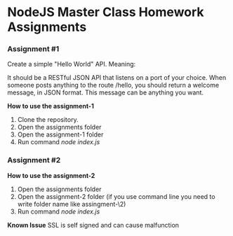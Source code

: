 # NodeJS Master Class Homework Assignments

### Assignment #1

Create a simple "Hello World" API. Meaning:

It should be a RESTful JSON API that listens on a port of your choice.
When someone posts anything to the route /hello, you should return a welcome message, in JSON format. This message can be anything you want.

**How to use the assignment-1**
1. Clone the repository. 
2. Open the assignments folder
3. Open the assignment-1 folder
4. Run command *node index.js*

### Assignment #2  

**How to use the assignment-2**
1. Open the assignments folder
2. Open the assignment-2 folder (if you use command line you need to write folder name like assingment\-\2)
3. Run command *node index.js*
   
**Known Issue**
SSL is self signed and can cause malfunction 